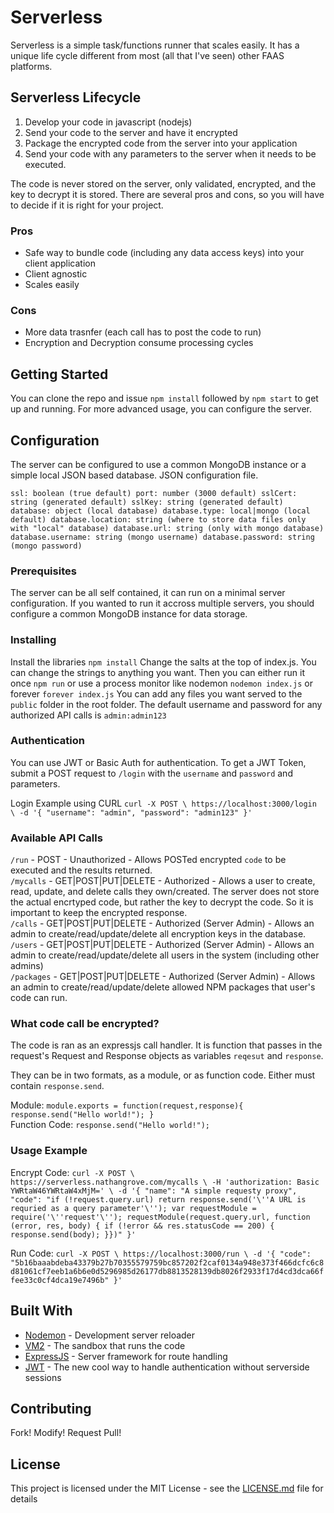 # Serverless

Serverless is a simple task/functions runner that scales easily. It has a unique life cycle different from most (all that I've seen) other FAAS platforms.

## Serverless Lifecycle
1. Develop your code in javascript (nodejs)
2. Send your code to the server and have it encrypted
3. Package the encrypted code from the server into your application
4. Send your code with any parameters to the server when it needs to be executed.

The code is never stored on the server, only validated, encrypted, and the key to decrypt it is stored. There are several pros and cons, so you will have to decide if it is right for your project.

### Pros
- Safe way to bundle code (including any data access keys) into your client application
- Client agnostic
- Scales easily

### Cons
- More data trasnfer (each call has to post the code to run)
- Encryption and Decryption consume processing cycles


## Getting Started

You can clone the repo and issue `npm install` followed by `npm start` to get up and running. For more advanced usage, you can configure the server.

## Configuration
The server can be configured to use a common MongoDB instance or a simple local JSON based database. JSON configuration file.

`ssl: boolean (true default)
port: number (3000 default)
sslCert: string (generated default)
sslKey: string (generated default)
database: object (local database)
database.type: local|mongo (local default)
database.location: string (where to store data files only with "local" database)
database.url: string (only with mongo database)
database.username: string (mongo username)
database.password: string (mongo password)`

### Prerequisites

The server can be all self contained, it can run on a minimal server configuration. If you wanted to run it accross multiple servers, you should configure a common MongoDB instance for data storage.

### Installing

Install the libraries `npm install`
Change the salts at the top of index.js. You can change the strings to anything you want.
Then you can either run it once `npm run` or use a process monitor like nodemon `nodemon index.js` or forever `forever index.js`
You can add any files you want served to the `public` folder in the root folder.
The default username and password for any authorized API calls is `admin:admin123`


### Authentication

You can use JWT or Basic Auth for authentication. To get a JWT Token, submit a POST request to `/login` with the `username` and `password` and parameters.

Login Example using CURL
`curl -X POST \
  https://localhost:3000/login \
  -d '{
	"username": "admin",
	"password": "admin123"
}'`

### Available API Calls

`/run` - POST - Unauthorized - Allows POSTed encrypted `code` to be executed and the results returned.  
`/mycalls` - GET|POST|PUT|DELETE - Authorized - Allows a user to create, read, update, and delete calls they own/created. The server does not store the actual encrtyped code, but rather the key to decrypt the code. So it is important to keep the encrypted response.  
`/calls` - GET|POST|PUT|DELETE - Authorized (Server Admin) - Allows an admin to create/read/update/delete all encryption keys in the database.  
`/users` - GET|POST|PUT|DELETE - Authorized (Server Admin) - Allows an admin to create/read/update/delete all users in the system (including other admins)  
`/packages` - GET|POST|PUT|DELETE - Authorized (Server Admin) - Allows an admin to create/read/update/delete allowed NPM packages that user's code can run.  

### What code call be encrypted?  
The code is ran as an expressjs call handler. It is function that passes in the request's Request and Response objects as variables `reqesut` and `response`.  

They can be in two formats, as a module, or as function code. Either must contain `response.send`.  

Module: `module.exports = function(request,response){ response.send("Hello world!"); }`  
Function Code: `response.send("Hello world!");`  

### Usage Example

Encrypt Code: `curl -X POST \
  https://serverless.nathangrove.com/mycalls \
  -H 'authorization: Basic YWRtaW46YWRtaW4xMjM=' \
  -d '{
  "name": "A simple requesty proxy",
  "code": "if (!request.query.url) return response.send('\''A URL is requried as a query parameter'\''); var requestModule = require('\''request'\''); requestModule(request.query.url, function (error, res, body) { if (!error && res.statusCode == 200) { response.send(body); }})"
}'` 

Run Code: `curl -X POST \
  https://localhost:3000/run \
  -d '{
  "code": "5b16baaabdeba43379b27b70355579759bc857202f2caf0134a948e373f466dcfc6c8d81061cf7eeb1a6b6e0d5296985d26177db8813528139db8026f2933f17d4cd3dca66ffee33c0cf4dca19e7496b"
}'`

## Built With

* [Nodemon](https://nodemon.io/) - Development server reloader
* [VM2](https://www.npmjs.com/package/vm2) - The sandbox that runs the code
* [ExpressJS](https://expressjs.com/) - Server framework for route handling
* [JWT](https://jwt.io/) - The new cool way to handle authentication without serverside sessions

## Contributing

Fork! Modify! Request Pull!

## License

This project is licensed under the MIT License - see the [LICENSE.md](LICENSE.md) file for details
